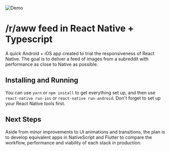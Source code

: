![Demo](https://github.com/NickToony/react-native-reddit/raw/master/demo.gif)

# /r/aww feed in React Native + Typescript
A quick Android + iOS app created to trial the responsiveness of React Native. The goal is to deliver a feed of images from a subreddit with performance as close to Native as possible.

## Installing and Running
You can use `yarn` or `npm install` to get everything set up, and then use `react-native run-ios` or `react-native run-android`. Don't forget to set up your React Native tools first.

## Next Steps
Aside from minor improvements to UI animations and transitions, the plan is to develop equivalent apps in NativeScript and Flutter to compare the workflow, performance and viability of each stack in production.
